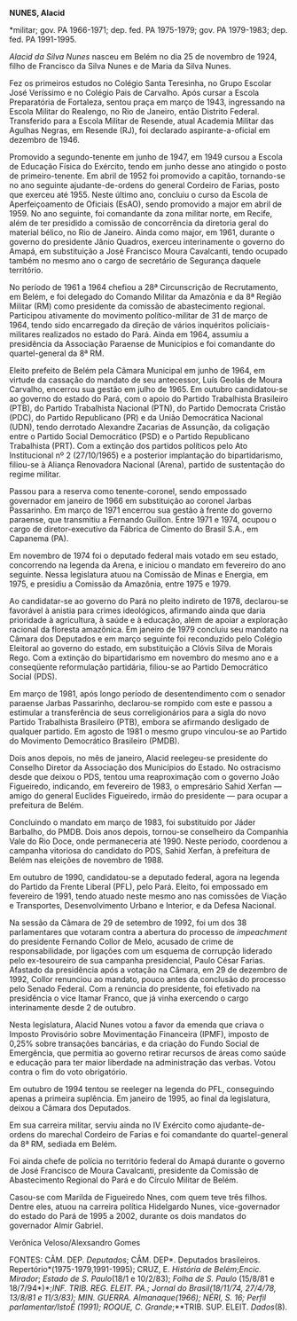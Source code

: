 **NUNES, Alacid**

\*militar; gov. PA 1966-1971; dep. fed. PA 1975-1979; gov. PA 1979-1983;
dep. fed. PA 1991-1995.

*Alacid da Silva Nunes* nasceu em Belém no dia 25 de novembro de 1924,
filho de Francisco da Silva Nunes e de Maria da Silva Nunes.

Fez os primeiros estudos no Colégio Santa Teresinha, no Grupo Escolar
José Veríssimo e no Colégio Pais de Carvalho. Após cursar a Escola
Preparatória de Fortaleza, sentou praça em março de 1943, ingressando na
Escola Militar do Realengo, no Rio de Janeiro, então Distrito Federal.
Transferido para a Escola Militar de Resende, atual Academia Militar das
Agulhas Negras, em Resende (RJ), foi declarado aspirante-a-oficial em
dezembro de 1946.

Promovido a segundo-tenente em junho de 1947, em 1949 cursou a Escola de
Educação Física do Exército, tendo em junho desse ano atingido o posto
de primeiro-tenente. Em abril de 1952 foi promovido a capitão,
tornando-se no ano seguinte ajudante-de-ordens do general Cordeiro de
Farias, posto que exerceu até 1955. Neste último ano, concluiu o curso
da Escola de Aperfeiçoamento de Oficiais (EsAO), sendo promovido a major
em abril de 1959. No ano seguinte, foi comandante da zona militar norte,
em Recife, além de ter presidido a comissão de concorrência da diretoria
geral do material bélico, no Rio de Janeiro. Ainda como major, em 1961,
durante o governo do presidente Jânio Quadros, exerceu interinamente o
governo do Amapá, em substituição a José Francisco Moura Cavalcanti,
tendo ocupado também no mesmo ano o cargo de secretário de Segurança
daquele território.

No período de 1961 a 1964 chefiou a 28ª Circunscrição de Recrutamento,
em Belém, e foi delegado do Comando Militar da Amazônia e da 8ª Região
Militar (RM) como presidente da comissão de abastecimento regional.
Participou ativamente do movimento político-militar de 31 de março de
1964, tendo sido encarregado da direção de vários inquéritos
policiais-militares realizados no estado do Pará. Ainda em 1964, assumiu
a presidência da Associação Paraense de Municípios e foi comandante do
quartel-general da 8ª RM.

Eleito prefeito de Belém pela Câmara Municipal em junho de 1964, em
virtude da cassação do mandato de seu antecessor, Luís Geolás de Moura
Carvalho, encerrou sua gestão em julho de 1965. Em outubro candidatou-se
ao governo do estado do Pará, com o apoio do Partido Trabalhista
Brasileiro (PTB), do Partido Trabalhista Nacional (PTN), do Partido
Democrata Cristão (PDC), do Partido Republicano (PR) e da União
Democrática Nacional (UDN), tendo derrotado Alexandre Zacarias de
Assunção, da coligação entre o Partido Social Democrático (PSD) e o
Partido Republicano Trabalhista (PRT). Com a extinção dos partidos
políticos pelo Ato Institucional nº 2 (27/10/1965) e a posterior
implantação do bipartidarismo, filiou-se à Aliança Renovadora Nacional
(Arena), partido de sustentação do regime militar.

Passou para a reserva como tenente-coronel, sendo empossado governador
em janeiro de 1966 em substituição ao coronel Jarbas Passarinho. Em
março de 1971 encerrou sua gestão à frente do governo paraense, que
transmitiu a Fernando Guillon. Entre 1971 e 1974, ocupou o cargo de
diretor-executivo da Fábrica de Cimento do Brasil S.A., em Capanema
(PA).

Em novembro de 1974 foi o deputado federal mais votado em seu estado,
concorrendo na legenda da Arena, e iniciou o mandato em fevereiro do ano
seguinte. Nessa legislatura atuou na Comissão de Minas e Energia, em
1975, e presidiu a Comissão da Amazônia, entre 1975 e 1979.

Ao candidatar-se ao governo do Pará no pleito indireto de 1978,
declarou-se favorável à anistia para crimes ideológicos, afirmando ainda
que daria prioridade à agricultura, à saúde e à educação, além de apoiar
a exploração racional da floresta amazônica. Em janeiro de 1979 concluiu
seu mandato na Câmara dos Deputados e em março seguinte foi reconduzido
pelo Colégio Eleitoral ao governo do estado, em substituição a Clóvis
Silva de Morais Rego. Com a extinção do bipartidarismo em novembro do
mesmo ano e a conseqüente reformulação partidária, filiou-se ao Partido
Democrático Social (PDS).

Em março de 1981, após longo período de desentendimento com o senador
paraense Jarbas Passarinho, declarou-se rompido com este e passou a
estimular a transferência de seus correligionários para a sigla do novo
Partido Trabalhista Brasileiro (PTB), embora se afirmando desligado de
qualquer partido. Em agosto de 1981 o mesmo grupo vinculou-se ao Partido
do Movimento Democrático Brasileiro (PMDB).

Dois anos depois, no mês de janeiro, Alacid reelegeu-se presidente do
Conselho Diretor da Associação dos Municípios do Estado. No ostracismo
desde que deixou o PDS, tentou uma reaproximação com o governo João
Figueiredo, indicando, em fevereiro de 1983, o empresário Sahid Xerfan —
amigo do general Euclides Figueiredo, irmão do presidente — para ocupar
a prefeitura de Belém.

Concluindo o mandato em março de 1983, foi substituído por Jáder
Barbalho, do PMDB. Dois anos depois, tornou-se conselheiro da Companhia
Vale do Rio Doce, onde permaneceria até 1990. Neste período, coordenou a
campanha vitoriosa do candidato do PDS, Sahid Xerfan, à prefeitura de
Belém nas eleições de novembro de 1988.

Em outubro de 1990, candidatou-se a deputado federal, agora na legenda
do Partido da Frente Liberal (PFL), pelo Pará. Eleito, foi empossado em
fevereiro de 1991, tendo atuado neste mesmo ano nas comissões de Viação
e Transportes, Desenvolvimento Urbano e Interior, e da Defesa Nacional.

Na sessão da Câmara de 29 de setembro de 1992, foi um dos 38
parlamentares que votaram contra a abertura do processo de *impeachment*
do presidente Fernando Collor de Melo, acusado de crime de
responsabilidade, por ligações com um esquema de corrupção liderado pelo
ex-tesoureiro de sua campanha presidencial, Paulo César Farias. Afastado
da presidência após a votação na Câmara, em 29 de dezembro de 1992,
Collor renunciou ao mandato, pouco antes da conclusão do processo pelo
Senado Federal. Com a renúncia do presidente, foi efetivado na
presidência o vice Itamar Franco, que já vinha exercendo o cargo
interinamente desde 2 de outubro.

Nesta legislatura, Alacid Nunes votou a favor da emenda que criava o
Imposto Provisório sobre Movimentação Financeira (IPMF), imposto de
0,25% sobre transações bancárias, e da criação do Fundo Social de
Emergência, que permitia ao governo retirar recursos de áreas como saúde
e educação para ter maior liberdade na administração das verbas. Votou
contra o fim do voto obrigatório.

Em outubro de 1994 tentou se reeleger na legenda do PFL, conseguindo
apenas a primeira suplência. Em janeiro de 1995, ao final da
legislatura, deixou a Câmara dos Deputados.

Em sua carreira militar, serviu ainda no IV Exército como
ajudante-de-ordens do marechal Cordeiro de Farias e foi comandante do
quartel-general da 8ª RM, sediada em Belém.

Foi ainda chefe de polícia no território federal do Amapá durante o
governo de José Francisco de Moura Cavalcanti, presidente da Comissão de
Abastecimento Regional do Pará e do Círculo Militar de Belém.

Casou-se com Marilda de Figueiredo Nnes, com quem teve três filhos.
Dentre eles, atuou na carreira política Hidelgardo Nunes,
vice-governador do estado do Pará de 1995 a 2002, durante os dois
mandatos do governador Almir Gabriel.

Verônica Veloso/Alexsandro Gomes

FONTES: CÂM. DEP. *Deputados*; CÂM. DEP*. Deputados brasileiros.
Repertório*(1975-1979,1991-1995); CRUZ, E. *História de Belém*;*Encic.
Mirador*; *Estado de S. Paulo*(18/1 e 10/2/83); *Folha de S. Paulo*
(15/8/81 e 18/7/94*)*;**INF. TRIB. REG. ELEIT. PA.; *Jornal do*
*Brasil*(18/11/74, 27/4/78, 13/8/81 e 11/3/83); MIN. GUERRA.
*Almanaque*(1966); NÉRI, S. *16*; *Perfil parlamentar/IstoÉ* (1991);
ROQUE, C*. Grande*;**TRIB. SUP. ELEIT. *Dados*(8).

 
